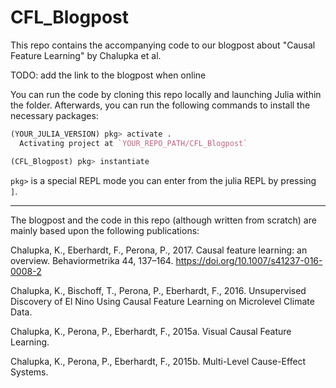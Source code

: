 # CFL_Blogpost
This repo contains the accompanying code to our blogpost about "Causal Feature Learning" by Chalupka et al.

TODO: add the link to the blogpost when online


You can run the code by cloning this repo locally and launching Julia within the folder. Afterwards, you can run the following commands to install the necessary packages:

```julia
(YOUR_JULIA_VERSION) pkg> activate .
  Activating project at `YOUR_REPO_PATH/CFL_Blogpost`

(CFL_Blogpost) pkg> instantiate
```

`pkg>` is a special REPL mode you can enter from the julia REPL by pressing `]`.

------

The blogpost and the code in this repo (although written from scratch) are mainly based upon the following publications:

Chalupka, K., Eberhardt, F., Perona, P., 2017. Causal feature learning: an overview. Behaviormetrika 44, 137–164. https://doi.org/10.1007/s41237-016-0008-2

Chalupka, K., Bischoff, T., Perona, P., Eberhardt, F., 2016. Unsupervised Discovery of El Nino Using Causal Feature Learning on Microlevel Climate Data.

Chalupka, K., Perona, P., Eberhardt, F., 2015a. Visual Causal Feature Learning.

Chalupka, K., Perona, P., Eberhardt, F., 2015b. Multi-Level Cause-Effect Systems.
